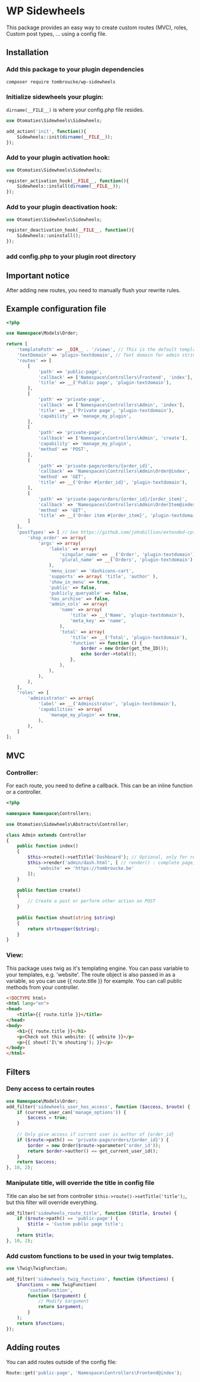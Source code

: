 # WP Sidewheels

This package provides an easy way to create custom routes (MVC), roles, Custom post types, ... using a config file.

## Installation

### Add this package to your plugin dependencies

`composer require tombroucke/wp-sidewheels`

### Initialize sidewheels your plugin:

`dirname(__FILE__)` is where your config.php file resides.

```php
use Otomaties\Sidewheels\Sidewheels;

add_action('init', function(){
	Sidewheels::init(dirname(__FILE__));
});
```

### Add to your plugin activation hook:
```php
use Otomaties\Sidewheels\Sidewheels;

register_activation_hook(__FILE__, function(){
	Sidewheels::install(dirname(__FILE__));
});
```

### Add to your plugin deactivation hook:
```php
use Otomaties\Sidewheels\Sidewheels;

register_deactivation_hook(__FILE__, function(){
	Sidewheels::uninstall();
});
```

### add config.php to your plugin root directory

## Important notice

After adding new routes, you need to manually flush your rewrite rules.

## Example configuration file

```php
<?php

use Namespace\Models\Order;

return [
    'templatePath' => __DIR__ . '/views', // This is the default template directory, so this could be omitted
    'textDomain' => 'plugin-textdomain', // Text domain for admin strings translation
    'routes' => [
        [
            'path' => 'public-page',
            'callback' => ['Namespace\Controllers\Frontend', 'index'], // Or string: 'Namespace\Controllers\Frontend@index'
            'title' => __('Public page', 'plugin-textdomain'),
        ],
        [
            'path' => 'private-page',
            'callback' => ['Namespace\Controllers\Admin', 'index'],
            'title' => __('Private page', 'plugin-textdomain'),
            'capability' => 'manage_my_plugin',
        ],
        [
            'path' => 'private-page',
            'callback' => ['Namespace\Controllers\Admin', 'create'],
            'capability' => 'manage_my_plugin',
            'method' => 'POST',
        ],
        [
            'path' => 'private-page/orders/{order_id}',
            'callback' => 'Namespaces\Controllers\Admin\Order@index',
            'method' => 'GET',
            'title' => __('Order #{order_id}', 'plugin-textdomain'),
        ],
        [
            'path' => 'private-page/orders/{order_id}/{order_item}',
            'callback' => 'Namespaces\Controllers\Admin\OrderItem@index',
            'method' => 'GET',
            'title' => __('Order item #{order_item}', 'plugin-textdomain'),
        ]
    ],
    'postTypes' => [ // See https://github.com/johnbillion/extended-cpts
        'shop_order' => array(
            'args' => array(
                'labels' => array(
                    'singular_name' => __('Order', 'plugin-textdomain'),
                    'plural_name' => __('Orders', 'plugin-textdomain'),
                ),
                'menu_icon' => 'dashicons-cart',
                'supports' => array( 'title', 'author' ),
                'show_in_menu' => true,
                'public' => false,
                'publicly_queryable' => false,
                'has_archive' => false,
                'admin_cols' => array(
                    'name' => array(
                        'title' => __('Name', 'plugin-textdomain'),
                        'meta_key' => 'name',
                    ),
                    'total' => array(
                        'title' => __('Total', 'plugin-textdomain'),
                        'function' => function () {
                            $order = new Order(get_the_ID());
                            echo $order->total();
                        },
                    ),
                ),
            ),
        ),
    ],
    'roles' => [
        'administrator' => array(
            'label' => __('Administrator', 'plugin-textdomain'),
            'capabilities' => array(
                'manage_my_plugin' => true,
            ),
        ),
    ]
];
```

## MVC


### Controller:
For each route, you need to define a callback. This can be an inline function or a controller. 

```php
<?php

namespace Namespace\Controllers;

use Otomaties\Sidewheels\Abstracts\Controller;

class Admin extends Controller
{
    public function index()
    {
        $this->route()->setTitle('Dashboard'); // Optional, only for rendering complete pages
        $this->render('admin/dash.html', [ // render() : complete page, renderContent() : render during the_content(), renderShortcode() : returns html instead of rendering
            'website' => 'https://tombroucke.be'
        ]);
    }

    public function create() 
    {
        // Create a post or perform other action on POST
    }
    
    public function shout(string $string)
    {
    	return strtoupper($string);
    }
}

```

### View:

This package uses twig as it's templating engine. You can pass variable to your templates, e.g. 'website'. The route object is also passed in as a variable, so you can use {{ route.title }} for example. You can call public methods from your controller.

``` html
<!DOCTYPE html>
<html lang="en">
<head>
	<title>{{ route.title }}</title>
</head>
<body>
	<h1>{{ route.title }}</h1>
	<p>Check out this website: {{ website }}</p>
	<p>{{ shout('I\'m shouting'); }}</p>
</body>
</html>
```

## Filters

### Deny access to certain routes
```php
use Namespace\Models\Order;
add_filter('sidewheels_user_has_access', function ($access, $route) {
    if (current_user_can('manage_options')) {
        $access = true;
    }
    
    // Only give access if current user is author of {order_id}
    if ($route->path() == 'private-page/orders/{order_id}') {
        $order = new Order($route->parameter('order_id'));
        return $order->author() == get_current_user_id();
    }
    return $access;
}, 10, 2);
```

### Manipulate title, will override the title in config file

Title can also be set from controller `$this->route()->setTitle('title');`, but this filter will override everything.

```php
add_filter('sidewheels_route_title', function ($title, $route) {
    if ($route->path() == 'public-page') {
        $title = 'Custom public page title';
    }
    return $title;
}, 10, 2);
```

### Add custom functions to be used in your twig templates.
```php
use \Twig\TwigFunction;

add_filter('sidewheels_twig_functions', function ($functions) {
    $functions = new TwigFunction(
        'customFunction',
        function ($argument) {
            // Modify $argument
            return $argument;
        }
    );
    return $functions;
});
```

## Adding routes

You can add routes outside of the config file:

```php
Route::get('public-page', 'Namespace\Controllers\Frontend@index');
```
